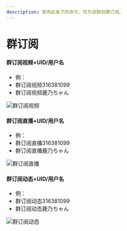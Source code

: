 ```yaml
---
description: 使用此条下的命令，可为该群创建订阅。
---
```


# 群订阅

#### 群订阅视频+UID/用户名

* 例：
* 群订阅视频316381099
* 群订阅视频鹿乃ちゃん

![群订阅视频](.gitbook/assets/IMG\_20210307\_165010.jpg)

#### 群订阅直播+UID/用户名

* 例：
* 群订阅直播316381099
* 群订阅直播鹿乃ちゃん

![群订阅直播](.gitbook/assets/IMG\_20210307\_165331.jpg)

#### 群订阅动态+UID/用户名

* 例：
* 群订阅动态316381099
* 群订阅动态鹿乃ちゃん

![群订阅动态](.gitbook/assets/IMG\_20210307\_165305.jpg)
